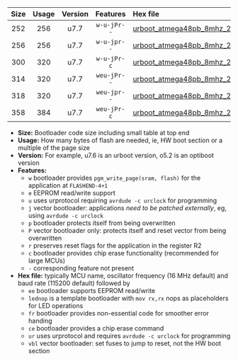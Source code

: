 |Size|Usage|Version|Features|Hex file|
|:-:|:-:|:-:|:-:|:--|
|252|256|u7.7|`w-u-jPr--`|[urboot_atmega48pb_8mhz_250000bps_lednop_ur_vbl.hex](https://raw.githubusercontent.com/stefanrueger/urboot.hex/main/mcus/atmega48pb/fcpu_8mhz/250000_bps/urboot_atmega48pb_8mhz_250000bps_lednop_ur_vbl.hex)|
|256|256|u7.7|`w-u-jpr--`|[urboot_atmega48pb_8mhz_250000bps_lednop_fr_ur_vbl.hex](https://raw.githubusercontent.com/stefanrueger/urboot.hex/main/mcus/atmega48pb/fcpu_8mhz/250000_bps/urboot_atmega48pb_8mhz_250000bps_lednop_fr_ur_vbl.hex)|
|300|320|u7.7|`w-u-jPr-c`|[urboot_atmega48pb_8mhz_250000bps_lednop_fr_ce_ur_vbl.hex](https://raw.githubusercontent.com/stefanrueger/urboot.hex/main/mcus/atmega48pb/fcpu_8mhz/250000_bps/urboot_atmega48pb_8mhz_250000bps_lednop_fr_ce_ur_vbl.hex)|
|314|320|u7.7|`weu-jPr--`|[urboot_atmega48pb_8mhz_250000bps_ee_lednop_ur_vbl.hex](https://raw.githubusercontent.com/stefanrueger/urboot.hex/main/mcus/atmega48pb/fcpu_8mhz/250000_bps/urboot_atmega48pb_8mhz_250000bps_ee_lednop_ur_vbl.hex)|
|318|320|u7.7|`weu-jpr--`|[urboot_atmega48pb_8mhz_250000bps_ee_lednop_fr_ur_vbl.hex](https://raw.githubusercontent.com/stefanrueger/urboot.hex/main/mcus/atmega48pb/fcpu_8mhz/250000_bps/urboot_atmega48pb_8mhz_250000bps_ee_lednop_fr_ur_vbl.hex)|
|358|384|u7.7|`weu-jPr-c`|[urboot_atmega48pb_8mhz_250000bps_ee_lednop_fr_ce_ur_vbl.hex](https://raw.githubusercontent.com/stefanrueger/urboot.hex/main/mcus/atmega48pb/fcpu_8mhz/250000_bps/urboot_atmega48pb_8mhz_250000bps_ee_lednop_fr_ce_ur_vbl.hex)|

- **Size:** Bootloader code size including small table at top end
- **Usage:** How many bytes of flash are needed, ie, HW boot section or a multiple of the page size
- **Version:** For example, u7.6 is an urboot version, o5.2 is an optiboot version
- **Features:**
  + `w` bootloader provides `pgm_write_page(sram, flash)` for the application at `FLASHEND-4+1`
  + `e` EEPROM read/write support
  + `u` uses urprotocol requiring `avrdude -c urclock` for programming
  + `j` vector bootloader: applications *need to be patched externally*, eg, using `avrdude -c urclock`
  + `p` bootloader protects itself from being overwritten
  + `P` vector bootloader only: protects itself and reset vector from being overwritten
  + `r` preserves reset flags for the application in the register R2
  + `c` bootloader provides chip erase functionality (recommended for large MCUs)
  + `-` corresponding feature not present
- **Hex file:** typically MCU name, oscillator frequency (16 MHz default) and baud rate (115200 default) followed by
  + `ee` bootloader supports EEPROM read/write
  + `lednop` is a template bootloader with `mov rx,rx` nops as placeholders for LED operations
  + `fr` bootloader provides non-essential code for smoother error handing
  + `ce` bootloader provides a chip erase command
  + `ur` uses urprotocol and requires `avrdude -c urclock` for programming
  + `vbl` vector bootloader: set fuses to jump to reset, not the HW boot section
